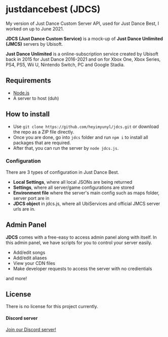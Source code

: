 # justdancebest (JDCS)
My version of Just Dance Custom Server API, used for Just Dance Best, I worked on up to June 2021.

**JDCS (Just Dance Custom Service)** is a mock-up of **Just Dance Unlimited (JMCS)** servers by Ubisoft.

**Just Dance Unlimited** is a online-subscription service created by Ubisoft back in 2015 for Just Dance 2016-2021 and on for Xbox One, Xbox Series, PS4, PS5, Wii U, Nintendo Switch, PC and Google Stadia.

## Requirements
- [Node.js](https://nodejs.org/)
- A server to host (duh)
## How to install

- Use `git clone https://github.com/heyimyunyl/jdcs.git` or download the repo as a ZIP file directly.
- Once you are done, go into `jdcs` folder and run `npm i` to install all packages that are required.
- After that, you can run the server by `node jdcs.js`.

### Configuration
There are 3 types of configuration in Just Dance Best. 
- **Local Settings**, where all local JSONs are being returned
- **Settings**, where all server/game configurations are stored
- **Environment file** where the server's main config such as maps folder, server port are in
- **JDCS object** in jdcs.js, where all UbiServices and official JMCS server urls are in.

## Admin Panel
**JDCS** comes with a free-easy to access admin panel along with itself. In this admin panel, we have scripts for you to control your server easily.
- Add/edit songs
- Add/edit aliases
- View your CDN files
- Make developer requests to access the server with no credientials

and more!

## License
There is no license for this project currently.

#### Discord server
[Join our Discord server!](https://discord.gg/devd)
